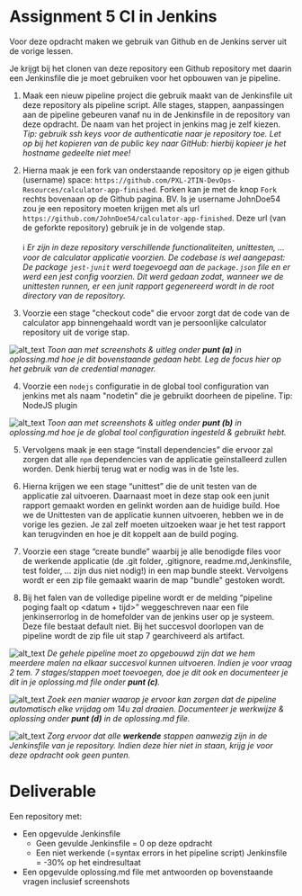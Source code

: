 # Assignment 5 CI in Jenkins

Voor deze opdracht maken we gebruik van Github en de Jenkins server uit de vorige lessen.

Je krijgt bij het clonen van deze repository een Github repository met daarin een Jenkinsfile die je moet gebruiken voor het opbouwen van je pipeline.

1. Maak een nieuw pipeline project die gebruik maakt van de Jenkinsfile uit deze repository als pipeline script. Alle stages, stappen, aanpassingen aan de pipeline gebeuren vanaf nu in de Jenkinsfile in de repository van deze opdracht. De naam van het project in jenkins mag je zelf kiezen.
_Tip: gebruik ssh keys voor de authenticatie naar je repository toe. Let op bij het kopieren van de public key naar GitHub: hierbij kopieer je het hostname gedeelte *niet* mee!_

2. Hierna maak je een fork van onderstaande repository op je eigen github (username) space:
```https://github.com/PXL-2TIN-DevOps-Resources/calculator-app-finished```. Forken kan je met de knop `Fork` rechts bovenaan op de Github pagina. BV. Is je username JohnDoe54 zou je een repository moeten krijgen met als url `https://github.com/JohnDoe54/calculator-app-finished`. Deze url (van de geforkte repository) gebruik je in de volgende stap.
<br/><br/>
:information_source: _Er zijn in deze repository verschillende functionaliteiten, unittesten, ... voor de calculator applicatie voorzien. De codebase is wel aangepast: De package `jest-junit` werd toegevoegd aan de `package.json` file en er werd een jest config voorzien. Dit werd gedaan zodat, wanneer we de unittesten runnen, er een junit rapport gegenereerd wordt in de root directory van de repository._

3. Voorzie een stage "checkout code" die ervoor zorgt dat de code van de calculator app binnengehaald wordt van je persoonlijke calculator repository uit de vorige stap.

![alt_text](https://i.imgur.com/9leib3p.png "image_tooltip")
_Toon aan met screenshots & uitleg onder **punt (a)** in oplossing.md hoe je dit bovenstaande gedaan hebt. Leg de focus hier op het gebruik van de credential manager._

4. Voorzie een `nodejs` configuratie in de global tool configuration van jenkins met als naam "nodetin" die je gebruikt doorheen de pipeline. Tip: NodeJS plugin

![alt_text](https://i.imgur.com/9leib3p.png "image_tooltip")
_Toon aan met screenshots & uitleg onder **punt (b)** in oplossing.md hoe je de global tool configuration ingesteld & gebruikt hebt._

5. Vervolgens maak je een stage “install dependencies” die ervoor zal zorgen dat alle `npm` dependencies van de applicatie geïnstalleerd zullen worden. Denk hierbij terug wat er nodig was in de 1ste les. 

6. Hierna krijgen we een stage “unittest” die de unit testen van de applicatie zal uitvoeren. Daarnaast moet in deze stap ook een junit rapport gemaakt worden en gelinkt worden aan de huidige build. Hoe we de Unittesten van de applicatie kunnen uitvoeren, hebben we in de vorige les gezien. Je zal zelf moeten uitzoeken waar je het test rapport kan terugvinden en hoe je dit koppelt aan de build poging.

7. Voorzie een stage “create bundle” waarbij je alle benodigde files voor de werkende applicatie (de .git folder, .gitignore, readme.md,Jenkinsfile, test folder, ... zijn dus niet nodig!) in een map bundle steekt. Vervolgens wordt er een zip file gemaakt waarin de map "bundle" gestoken wordt.

8. Bij het falen van de volledige pipeline wordt er de melding “pipeline poging faalt op &lt;datum + tijd>” weggeschreven naar een file jenkinserrorlog in de homefolder van de jenkins user op je systeem. Deze file bestaat default niet. Bij het succesvol doorlopen van de pipeline wordt de zip file uit stap 7 gearchiveerd als artifact.

![alt_text](https://i.imgur.com/9leib3p.png "image_tooltip") _De gehele pipeline moet zo opgebouwd zijn dat we hem meerdere malen na elkaar succesvol kunnen uitvoeren. Indien je voor vraag 2 tem. 7 stages/stappen  moet toevoegen, doe je dit ook en documenteer je dit in je oplossing.md file onder **punt (c)**._

![alt_text](https://i.imgur.com/9leib3p.png "image_tooltip") _Zoek een manier waarop je ervoor kan zorgen dat de pipeline automatisch elke vrijdag om 14u zal draaien. Documenteer je werkwijze & oplossing onder **punt (d)** in de oplossing.md file._

![alt_text](https://i.imgur.com/9leib3p.png "image_tooltip")
_Zorg ervoor dat alle **werkende** stappen aanwezig zijn in de Jenkinsfile van je repository. Indien deze hier niet in staan, krijg je voor deze opdracht ook geen punten._

# Deliverable
Een repository met:
- Een opgevulde Jenkinsfile
    - Geen gevulde Jenkinsfile = 0 op deze opdracht
    - Een niet werkende (=syntax errors in het pipeline script) Jenkinsfile = -30% op het eindresultaat
- Een opgevulde oplossing.md file met antwoorden op bovenstaande vragen inclusief screenshots
